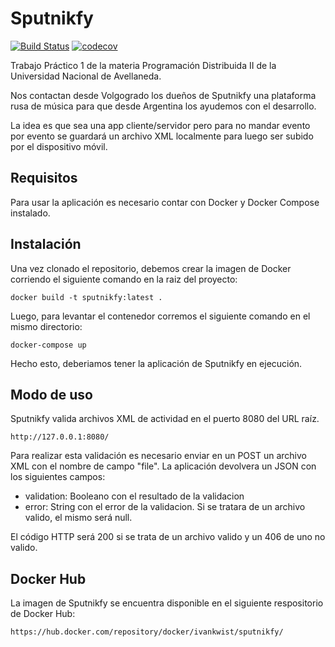 # Sputnikfy
[![Build Status](https://travis-ci.com/ivankwist/sputnikfy.svg?branch=master)](https://travis-ci.com/ivankwist/sputnikfy)
[![codecov](https://codecov.io/gh/ivankwist/sputnikfy/branch/master/graph/badge.svg)](https://codecov.io/gh/ivankwist/sputnikfy)

Trabajo Práctico 1 de la materia Programación Distribuida II de la Universidad Nacional de Avellaneda.

Nos contactan desde Volgogrado los dueños de Sputnikfy una plataforma rusa de música para que desde Argentina los ayudemos con el desarrollo. 

La idea es que sea una app cliente/servidor pero para no mandar evento por evento se guardará un archivo XML localmente para luego ser subido por el dispositivo móvil.  

## Requisitos

Para usar la aplicación es necesario contar con Docker y Docker Compose instalado.

## Instalación

Una vez clonado el repositorio, debemos crear la imagen de Docker corriendo el siguiente comando en la raiz del proyecto:

```
docker build -t sputnikfy:latest .
```

Luego, para levantar el contenedor corremos el siguiente comando en el mismo directorio:

```
docker-compose up
```

Hecho esto, deberiamos tener la aplicación de Sputnikfy en ejecución.

## Modo de uso

Sputnikfy valida archivos XML de actividad en el puerto 8080 del URL raíz. 

```
http://127.0.0.1:8080/
```

Para realizar esta validación es necesario enviar en un POST un archivo XML con el nombre de campo "file". La aplicación devolvera un JSON con los siguientes campos:

* validation: Booleano con el resultado de la validacion
* error: String con el error de la validacion. Si se tratara de un archivo valido, el mismo será null.

El código HTTP será 200 si se trata de un archivo valido y un 406 de uno no valido.

## Docker Hub

La imagen de Sputnikfy se encuentra disponible en el siguiente respositorio de Docker Hub: 

```
https://hub.docker.com/repository/docker/ivankwist/sputnikfy/
```
